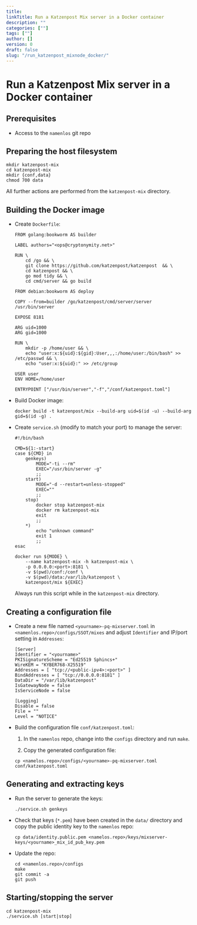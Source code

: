 ```yaml
---
title:
linkTitle: Run a Katzenpost Mix server in a Docker container
description: ""
categories: [""]
tags: [""]
author: []
version: 0
draft: false
slug: "/run_katzenpost_mixnode_docker/"
---
```


# Run a Katzenpost Mix server in a Docker container

## Prerequisites

* Access to the `namenlos` git repo

## Preparing the host filesystem

    mkdir katzenpost-mix
    cd katzenpost-mix
    mkdir {conf,data}
    chmod 700 data

All further actions are performed from the `katzenpost-mix` directory.

## Building the Docker image

* Create `Dockerfile`:

    ```
    FROM golang:bookworm AS builder

    LABEL authors="<ops@cryptonymity.net>"

    RUN \
        cd /go && \
        git clone https://github.com/katzenpost/katzenpost  && \
        cd katzenpost && \
        go mod tidy && \
        cd cmd/server && go build

    FROM debian:bookworm AS deploy

    COPY --from=builder /go/katzenpost/cmd/server/server /usr/bin/server

    EXPOSE 8181

    ARG uid=1000
    ARG gid=1000

    RUN \
        mkdir -p /home/user && \
        echo "user:x:${uid}:${gid}:User,,,:/home/user:/bin/bash" >> /etc/passwd && \
        echo "user:x:${uid}:" >> /etc/group

    USER user
    ENV HOME=/home/user

    ENTRYPOINT ["/usr/bin/server","-f","/conf/katzenpost.toml"]
    ```

* Build Docker image:

    ```
    docker build -t katzenpost/mix --build-arg uid=$(id -u) --build-arg gid=$(id -g) .
    ```

* Create `service.sh` (modify to match your port) to manage the server:

    ```
    #!/bin/bash

    CMD=${1:-start}
    case ${CMD} in
        genkeys)
            MODE="-ti --rm"
            EXEC="/usr/bin/server -g"
            ;;
        start)
            MODE="-d --restart=unless-stopped"
            EXEC=""
            ;;
        stop)
            docker stop katzenpost-mix
            docker rm katzenpost-mix
            exit
            ;;
        *)
            echo "unknown command"
            exit 1
            ;;
    esac

    docker run ${MODE} \
        --name katzenpost-mix -h katzenpost-mix \
        -p 0.0.0.0:<port>:8181 \
        -v $(pwd)/conf:/conf \
        -v $(pwd)/data:/var/lib/katzenpost \
        katzenpost/mix ${EXEC}
    ```

    Always run this script while in the `katzenpost-mix` directory.

## Creating a configuration file

* Create a new file named `<yourname>-pq-mixserver.toml` in `<namenlos.repo>/configs/SSOT/mixes` and adjust `Identifier` and  IP/port setting in `Addresses`:

    ```
    [Server]
    Identifier = "<yourname>"
    PKISignatureScheme = "Ed25519 Sphincs+"
    WireKEM = "KYBER768-X25519"
    Addresses = [ "tcp://<public-ipv4>:<port>" ]
    BindAddresses = [ "tcp://0.0.0.0:8181" ]
    DataDir = "/var/lib/katzenpost"
    IsGatewayNode = false
    IsServiceNode = false

    [Logging]
    Disable = false
    File = ""
    Level = "NOTICE"

    ```

* Build the configuration file `conf/katzenpost.toml`:

    1. In the `namenlos` repo, change into the `configs` directory and run `make`.

    2. Copy the generated configuration file:

    ```
    cp <namelos.repo>/configs/<yourname>-pq-mixserver.toml conf/katzenpost.toml
    ```

## Generating and extracting keys

* Run the server to generate the keys:

    ```
    ./service.sh genkeys
    ```

* Check that keys (`*.pem`) have been created in the `data/` directory and copy the public identity key to the `namenlos` repo:

    ```
    cp data/identity.public.pem <namelos.repo>/keys/mixserver-keys/<yourname>_mix_id_pub_key.pem
    ```

* Update the repo:

    ```
    cd <namenlos.repo>/configs
    make
    git commit -a
    git push
    ```

## Starting/stopping the server

    cd katzenpost-mix
    ./service.sh [start|stop]

